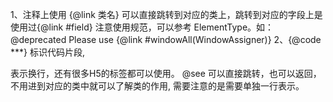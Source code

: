 1、注释上使用 {@link 类名} 可以直接跳转到对应的类上，跳转到对应的字段上是使用过{@link #field} 
    注意使用规范，可以参考 ElementType。如：@deprecated Please use {@link #windowAll(WindowAssigner)}
2、{@code ***} 标识代码片段, <p> 表示换行，还有很多H5的标签都可以使用。
    @see 可以直接跳转，也可以返回，不用进到对应的类中就可以了解类的作用, 需要注意的是需要单独一行表示。








